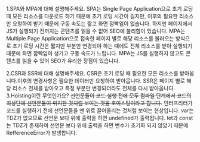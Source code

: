 1.SPA와 MPA에 대해 설명해주세요.
SPA는 Single Page Application으로 초기 로딩 때 모든 리소스를 다운로드 하기 때문에 초기 로딩 시간이 길지만,
이후의 필요한 리소스만 요청하여 받기 때문에 구동 속도는 짧고 화면 깜빡임이 없습니다.
하지만 페이지에서 JS가 실행되기 전까지는 콘텐츠를 읽을 수 없어 SEO에 불리함이 있습니다.
MPA는 Multiple Page Application으로 접속한 페이지 별로 해당 리소스를 불러오는 방식으로
초기 로딩 시간은 짧지만 부분만 변경되야 하는 때에도 전체 리소스를 받아 실행되기 때문에 화면 깜빡임이 생기고 구동 속도가 느립니다.
MPA는 JS를 실행하지 않고도 콘텐츠를 읽을 수 있어 SEO가 유리한 장점이 있습니다.

2.CSR과 SSR에 대해 설명해주세요.
CSR은 초기 로딩 때 필요한 모든 리소스를 받아옵니다.이후의 변경사항은 필요한 데이터만 요청하여 받아옵니다.
SSR은 페이지 별로 해당 리소스 전체를 받아오고 특정 부분만 변경되더라도 전체를 다시 받아옵니다.
3.Hoisting이란 무엇인가요?
~~선언문들이 코드 실행 전에 모두 컴파일 단계에서 코드의 최상단에 선언문들이 위치한 것처럼 보이는 것을 호이스팅이라고 합니다.~~
인터프리터가 코드를 실행하기 전에 선언문들을 맨 위로 끌어올리는 것처럼 보이는 현상입니다.
var는 TDZ가 없으므로 선언문 보다 위에 출력을 하면 undefined가 출력됩니다.
let과 const는 TDZ가 존재하여 선언문 보다 위에 출력을 하면 변수가 초기화 되지 않았기 때문에 RefferenceError가 발생합니다.


